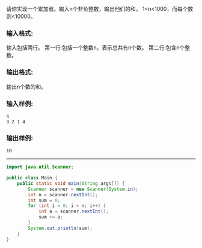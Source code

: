 请你实现一个累加器。输入n个非负整数，输出他们的和。 1<n<1000，而每个数则<10000。

### 输入格式:

输入包括两行。 第一行:包括一个整数n，表示总共有n个数。 第二行:包含n个整数。

### 输出格式:

输出n个数的和。

### 输入样例:

```in
4
3 2 1 4
```

### 输出样例:

```out
10
```

***

```java
import java.util.Scanner;

public class Main {
    public static void main(String args[]) {
        Scanner scanner = new Scanner(System.in);
        int n = scanner.nextInt();
        int sum = 0;
        for (int i = 0; i < n; i++) {
            int a = scanner.nextInt();
            sum += a;
        }
        System.out.println(sum);
    }
}
```

